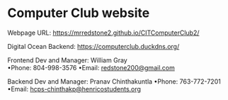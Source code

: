 # Computer Club website

Webpage URL: https://mrredstone2.github.io/CITComputerClub2/

Digital Ocean Backend: https://computerclub.duckdns.org/

Frontend Dev and Manager: William Gray<br>
•Phone: 804-998-3576
•Email: redstone200@gmail.com
   
Backend Dev and Manager: Pranav Chinthakuntla
•Phone: 763-772-7201
•Email: hcps-chinthakp@henricostudents.org
